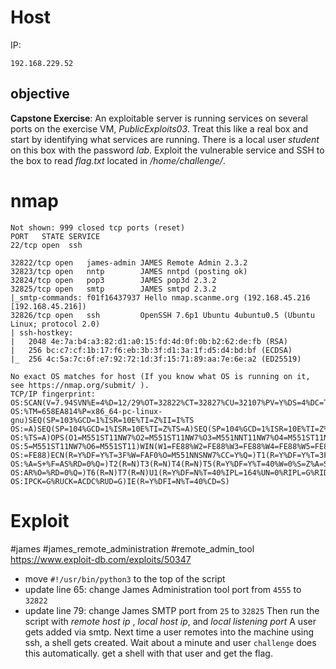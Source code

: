 # Host
IP: 
```
192.168.229.52
```

## objective
**Capstone Exercise**: An exploitable server is running services on several ports on the exercise VM, _PublicExploits03_. Treat this like a real box and start by identifying what services are running. There is a local user _student_ on this box with the password _lab_. Exploit the vulnerable service and SSH to the box to read _flag.txt_ located in _/home/challenge/_.

# nmap

```
Not shown: 999 closed tcp ports (reset)
PORT   STATE SERVICE
22/tcp open  ssh

32822/tcp open   james-admin JAMES Remote Admin 2.3.2
32823/tcp open   nntp        JAMES nntpd (posting ok)
32824/tcp open   pop3        JAMES pop3d 2.3.2
32825/tcp open   smtp        JAMES smtpd 2.3.2
|_smtp-commands: f01f16437937 Hello nmap.scanme.org (192.168.45.216 [192.168.45.216])
32826/tcp open   ssh         OpenSSH 7.6p1 Ubuntu 4ubuntu0.5 (Ubuntu Linux; protocol 2.0)
| ssh-hostkey: 
|   2048 4e:7a:b4:a3:82:d1:a0:15:fd:4d:0f:0b:b2:62:de:fb (RSA)
|   256 bc:c7:cf:1b:17:f6:eb:3b:3f:d1:3a:1f:d5:d4:bd:bf (ECDSA)
|_  256 4c:5a:7c:6f:e7:92:72:1d:3f:15:71:89:aa:7e:6e:a2 (ED25519)

No exact OS matches for host (If you know what OS is running on it, see https://nmap.org/submit/ ).
TCP/IP fingerprint:
OS:SCAN(V=7.94SVN%E=4%D=12/29%OT=32822%CT=32827%CU=32107%PV=Y%DS=4%DC=T%G=Y
OS:%TM=658EA814%P=x86_64-pc-linux-gnu)SEQ(SP=103%GCD=1%ISR=10E%TI=Z%II=I%TS
OS:=A)SEQ(SP=104%GCD=1%ISR=10E%TI=Z%TS=A)SEQ(SP=104%GCD=1%ISR=10E%TI=Z%II=I
OS:%TS=A)OPS(O1=M551ST11NW7%O2=M551ST11NW7%O3=M551NNT11NW7%O4=M551ST11NW7%O
OS:5=M551ST11NW7%O6=M551ST11)WIN(W1=FE88%W2=FE88%W3=FE88%W4=FE88%W5=FE88%W6
OS:=FE88)ECN(R=Y%DF=Y%T=3F%W=FAF0%O=M551NNSNW7%CC=Y%Q=)T1(R=Y%DF=Y%T=3F%S=O
OS:%A=S+%F=AS%RD=0%Q=)T2(R=N)T3(R=N)T4(R=N)T5(R=Y%DF=Y%T=40%W=0%S=Z%A=S+%F=
OS:AR%O=%RD=0%Q=)T6(R=N)T7(R=N)U1(R=Y%DF=N%T=40%IPL=164%UN=0%RIPL=G%RID=G%R
OS:IPCK=G%RUCK=ACDC%RUD=G)IE(R=Y%DFI=N%T=40%CD=S)
```

# Exploit
#james #james_remote_administration #remote_admin_tool
https://www.exploit-db.com/exploits/50347
- move `#!/usr/bin/python3` to the top of the script
- update line 65: change James Administration tool port from `4555` to  `32822` 
- update line 79: change James SMTP port from `25` to  `32825` 
Then run the script with *remote host ip* , *local host ip*, and *local listening port*
A user gets added via smtp. Next time a user remotes into the machine using ssh, a shell gets created.
Wait about a minute and user `challenge` does this automatically.
get a shell with that user and get the flag.
